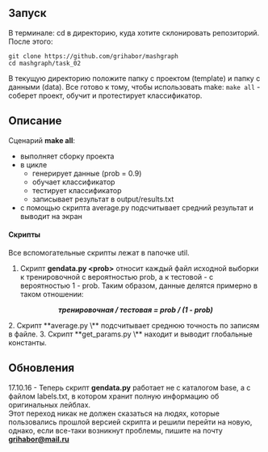 ## Запуск
В терминале: 
cd в директорию, куда хотите склонировать репозиторий.
После этого:
```
git clone https://github.com/grihabor/mashgraph
cd mashgraph/task_02
```
В текущую директорию положите папку с проектом (template) и папку с данными (data).
Все готово к тому, чтобы использовать make: 
```make all``` - соберет проект, обучит и протестирует классификатор.

## Описание
Cценарий **make all**:
  * выполняет сборку проекта
  * в цикле 
    - генерирует данные (prob = 0.9)
    - обучает классификатор
    - тестирует классификатор
    - записывает результат в output/results.txt
  * с помощью скрипта average.py подсчитывает средний результат и выводит на экран

#### Скрипты
Все вспомогательные скрипты лежат в папочке util.  
1. Скрипт **gendata.py \<prob\>** относит каждый файл исходной выборки к тренировочной с вероятностью prob, а к тестовой - с вероятностью 1 - prob. Таким образом, данные делятся примерно в таком отношении:  
 <p align="center">
   <b><i>тренировочная / тестовая = prob / (1 - prob)</i></b>
 </p>
2. Скрипт **average.py \<filename\>** подсчитывает среднюю точность по записям в файле.  
3. Скрипт **get_params.py \<filename\>** находит и выводит глобальные константы.
  
## Обновления
17.10.16 - Теперь скрипт **gendata.py** работает не с каталогом base, а с файлом labels.txt, в котором хранит полную информацию об оригинальных лейблах.  
Этот переход никак не должен сказаться на людях, которые пользовались прошлой версией скрипта и решили перейти на новую, однако, если все-таки возникнут проблемы, пишите на почту **grihabor@mail.ru**
